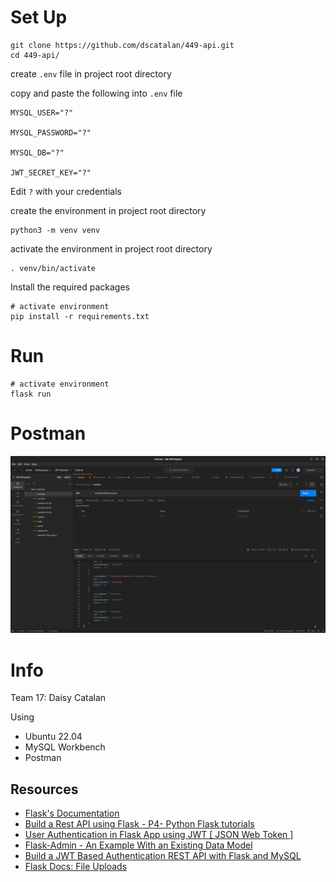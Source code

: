 # Set Up

```shell
git clone https://github.com/dscatalan/449-api.git
cd 449-api/
```

create `.env` file in project root directory 

copy and paste the following into `.env` file

```
MYSQL_USER="?"

MYSQL_PASSWORD="?"

MYSQL_DB="?"

JWT_SECRET_KEY="?"
```

Edit `?` with your credentials


create the environment in project root directory 
```shell
python3 -m venv venv
```


activate the environment in project root directory 
```shell
. venv/bin/activate
```


Install the required packages
```shell
# activate environment
pip install -r requirements.txt
```


# Run
```shell
# activate environment
flask run
```

# Postman 

![image-20230410232233707](README.assets/image-20230410232233707.png)



# Info
Team 17: Daisy Catalan

Using
- Ubuntu 22.04
- MySQL Workbench
- Postman

## Resources
 - [Flask's Documentation](https://flask.palletsprojects.com/en/2.2.x/)
 - [Build a Rest API using Flask - P4- Python Flask tutorials](https://www.youtube.com/watch?v=8L_otSDvmR0)
 - [User Authentication in Flask App using JWT [ JSON Web Token ]](https://www.youtube.com/watch?v=_3NKBHYcpyg)
 - [Flask-Admin - An Example With an Existing Data Model](https://www.youtube.com/watch?v=0cySORIhkCg)
 - [Build a JWT Based Authentication REST API with Flask and MySQL](https://medium.com/@karthikeyan.ranasthala/build-a-jwt-based-authentication-rest-api-with-flask-and-mysql-5dc6d3d1cb82)
 - [Flask Docs: File Uploads](https://flask.palletsprojects.com/en/2.2.x/patterns/fileuploads/)
